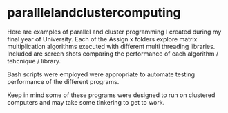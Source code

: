 # paralllelandclustercomputing
Here are examples of parallel and cluster programming I created during my final year of University.
Each of the Assign x folders explore matrix multiplication algorithms executed with different multi threading libraries.
Included are screen shots comparing the performance of each algorithm / tehcnique / library.

Bash scripts were employed were appropriate to automate testing performance of the different programs.

Keep in mind some of these programs were designed to run on clustered computers and may take some tinkering to get to work.
